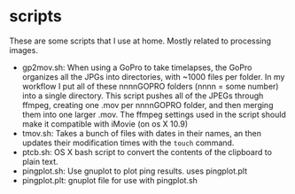 scripts
=======
These are some scripts that I use at home. Mostly related to processing images.

- gp2mov.sh: When using a GoPro to take timelapses, the GoPro organizes all 
             the JPGs into directories, with ~1000 files per folder. In my 
             workflow I put all of these nnnnGOPRO folders (nnnn = some number)
             into a single directory. This script pushes all of the JPEGs
             through ffmpeg, creating one .mov per nnnnGOPRO folder, and then
             merging them into one larger .mov. The ffmpeg settings used in
             the script should make it compatible with iMovie (on os X 10.9)
- tmov.sh: Takes a bunch of files with dates in their names, an then updates
             their modification times with the `touch` command.
- ptcb.sh: OS X bash script to convert the contents of the clipboard to plain text.
- pingplot.sh: Use gnuplot to plot ping results. uses pingplot.plt
- pingplot.plt: gnuplot file for use with pingplot.sh
